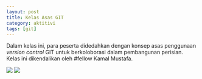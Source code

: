 ```yaml
---
layout: post
title: Kelas Asas GIT
category: aktitivi
tags: [git]
---
```


Dalam kelas ini, para peserta didedahkan dengan konsep asas penggunaan *version control* GIT untuk berkoloborasi dalam pembangunan perisian. Kelas ini dikendalikan oleh #fellow Kamal Mustafa.

<img src="http://i.imgur.com/eV3XzXf.jpg"></img>
<img src="http://i.imgur.com/UCBbzVp.jpg"></img>
